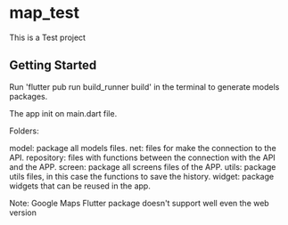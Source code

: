 # map_test

This is a Test project

## Getting Started

Run 'flutter pub run build_runner build' in the terminal to generate models packages.

The app init on main.dart file.

Folders:

model: package all models files.
net: files for make the connection to the API.
repository: files with functions between the connection with the API and the APP.
screen: package all screens files of the APP.
utils: package utils files, in this case the functions to save the history.
widget: package widgets that can be reused in the app.

Note: Google Maps Flutter package doesn't support well even the web version
